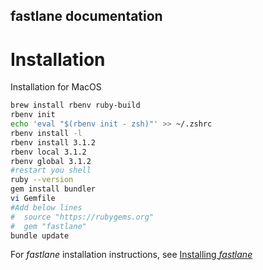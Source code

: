 fastlane documentation
----

# Installation

Installation for MacOS

```sh
brew install rbenv ruby-build
rbenv init
echo 'eval "$(rbenv init - zsh)"' >> ~/.zshrc
rbenv install -l
rbenv install 3.1.2
rbenv local 3.1.2
rbenv global 3.1.2
#restart you shell
ruby --version
gem install bundler
vi Gemfile
#Add below lines
#  source "https://rubygems.org"
#  gem "fastlane"
bundle update
```

For _fastlane_ installation instructions, see [Installing _fastlane_](https://docs.fastlane.tools/#installing-fastlane)

